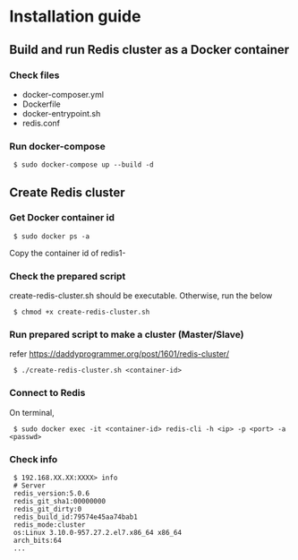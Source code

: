 # Installation guide

## Build and run Redis cluster as a Docker container 
### Check files 
 - docker-composer.yml
 - Dockerfile
 - docker-entrypoint.sh
 - redis.conf
### Run docker-compose
```
 $ sudo docker-compose up --build -d
```

## Create Redis cluster
### Get Docker container id
```
 $ sudo docker ps -a
```
Copy the container id of redis1-
### Check the prepared script
create-redis-cluster.sh should be executable.
Otherwise, run the below
```
 $ chmod +x create-redis-cluster.sh
```
### Run prepared script to make a cluster (Master/Slave)
refer https://daddyprogrammer.org/post/1601/redis-cluster/
```
 $ ./create-redis-cluster.sh <container-id>
```

### Connect to Redis
On terminal,
```
 $ sudo docker exec -it <container-id> redis-cli -h <ip> -p <port> -a <passwd>
```
### Check info
```
 $ 192.168.XX.XX:XXXX> info
 # Server
 redis_version:5.0.6
 redis_git_sha1:00000000
 redis_git_dirty:0
 redis_build_id:79574e45aa74bab1
 redis_mode:cluster
 os:Linux 3.10.0-957.27.2.el7.x86_64 x86_64
 arch_bits:64
 ...
```
